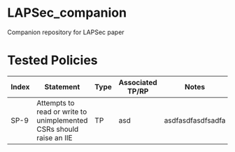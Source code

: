 # LAPSec_companion
Companion repository for LAPSec paper
# Tested Policies

|Index|Statement|Type|Associated TP/RP| Notes |
|----------|---------------------------|---|-------------------------|---------------------------|
|SP-9|Attempts to read or write to unimplemented CSRs should raise an IIE|TP|asd|asdfasdfasdfsadfa|
